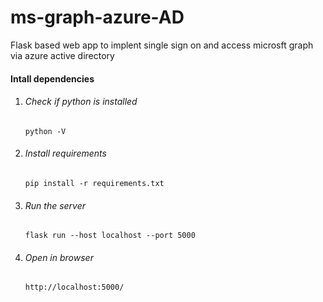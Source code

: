 # ms-graph-azure-AD
Flask based web app to implent single sign on and access microsft graph via azure active directory


<h4>Intall dependencies</h4>
<ol>
  <li><h6>Check if python is installed </h6></li>
  <code>python -V</code>
  <li><h6>Install requirements </h6></li>
  <code>pip install -r requirements.txt</code>
  <li><h6>Run the server  </h6></li>
  <code>flask run --host localhost --port 5000</code>
  <li><h6>Open in browser</h6></li>
  <code>http://localhost:5000/</code>
  
 </ol>

